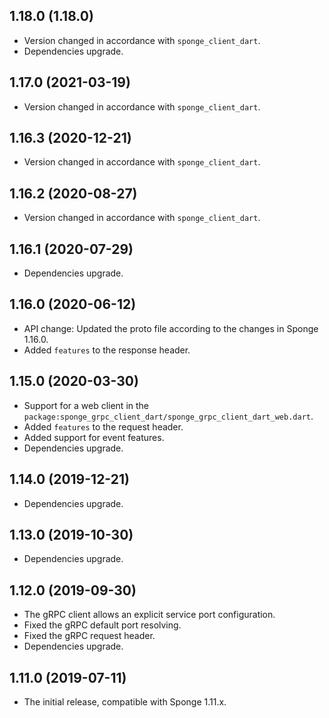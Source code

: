 ## 1.18.0 (1.18.0)

* Version changed in accordance with `sponge_client_dart`.
* Dependencies upgrade.

## 1.17.0 (2021-03-19)

* Version changed in accordance with `sponge_client_dart`.
## 1.16.3 (2020-12-21)

* Version changed in accordance with `sponge_client_dart`.

## 1.16.2 (2020-08-27)

* Version changed in accordance with `sponge_client_dart`.
  
## 1.16.1 (2020-07-29)

* Dependencies upgrade.

## 1.16.0 (2020-06-12)

* API change: Updated the proto file according to the changes in Sponge 1.16.0.
* Added `features` to the response header.

## 1.15.0 (2020-03-30)

* Support for a web client in the `package:sponge_grpc_client_dart/sponge_grpc_client_dart_web.dart`.
* Added `features` to the request header.
* Added support for event features.
* Dependencies upgrade.

## 1.14.0 (2019-12-21)

* Dependencies upgrade.
  
## 1.13.0 (2019-10-30)

* Dependencies upgrade.
  
## 1.12.0 (2019-09-30)

* The gRPC client allows an explicit service port configuration.
* Fixed the gRPC default port resolving.
* Fixed the gRPC request header.
* Dependencies upgrade.
  
## 1.11.0 (2019-07-11)

* The initial release, compatible with Sponge 1.11.x.

